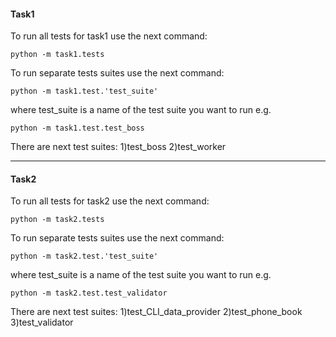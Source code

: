 #### Task1
To run all tests for task1 use the next command:
```
python -m task1.tests
```
To run separate tests suites use the next command:
```
python -m task1.test.'test_suite'
```
where test_suite is a name of the test suite you want to run e.g.
```
python -m task1.test.test_boss
```
There are next test suites:
1)test_boss
2)test_worker

---
#### Task2
To run all tests for task2 use the next command:
```
python -m task2.tests
```
To run separate tests suites use the next command:
```
python -m task2.test.'test_suite'
```
where test_suite is a name of the test suite you want to run e.g.
```
python -m task2.test.test_validator
```
There are next test suites:
1)test_CLI_data_provider
2)test_phone_book
3)test_validator
